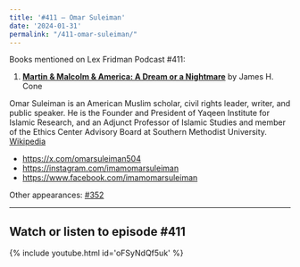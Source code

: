 ```yaml
---
title: '#411 – Omar Suleiman'
date: '2024-01-31'
permalink: "/411-omar-suleiman/"
---
```


Books mentioned on Lex Fridman Podcast #411:

1. <b><a href="https://amzn.to/3w4QZOK" target="_blank" rel="sponsored noopener noreferrer">Martin & Malcolm & America: A Dream or a Nightmare</a></b> by James H. Cone

<!--more-->

Omar Suleiman is an American Muslim scholar, civil rights leader, writer, and public speaker. He is the Founder and President of Yaqeen Institute for Islamic Research, and an Adjunct Professor of Islamic Studies and member of the Ethics Center Advisory Board at Southern Methodist University. <a href="https://en.wikipedia.org/wiki/Omar_Suleiman_(imam)" target="_blank">Wikipedia</a>

- <a href="https://x.com/omarsuleiman504" target="_blank">https://x.com/omarsuleiman504</a>
- <a href="https://instagram.com/imamomarsuleiman" target="_blank">https://instagram.com/imamomarsuleiman</a>
- <a href="https://www.facebook.com/imamomarsuleiman" target="_blank">https://www.facebook.com/imamomarsuleiman</a>

Other appearances: [\#352](/352-omar-suleiman/)

- - - - - -

## Watch or listen to episode #411

{% include youtube.html id='oFSyNdQf5uk' %}